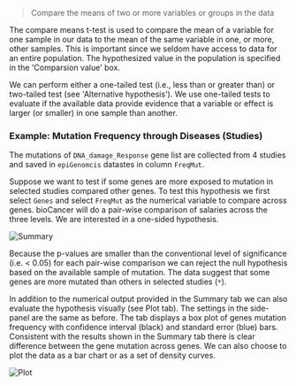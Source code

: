 > Compare the means of two or more variables or groups in the data

The compare means t-test is used to compare the mean of a variable for one sample in our data to the mean of the same variable in one, or more, other samples. This is important since we seldom have access to data for an entire population. The hypothesized value in the population is specified in the 'Comparsion value' box.

We can perform either a one-tailed test (i.e., less than or greater than) or two-tailed test (see 'Alternative hypothesis'). We use one-tailed tests to evaluate if the available data provide evidence that a variable or effect is larger (or smaller) in one sample than another.

### Example: Mutation Frequency through Diseases (Studies)

The mutations of `DNA_damage_Response` gene list are collected from 4 studies and saved in `epiGenomcis` datastes in column `FreqMut`.

Suppose we want to test if some genes are more exposed to mutation in selected studies compared other genes. To test this hypothesis we first select `Genes` and select `FreqMut` as the numerical variable to compare across genes. bioCancer will do a pair-wise comparison of salaries across the three levels. We are interested in a one-sided hypothesis.

![Summary](figures_quant/compare_means_summary.png)

Because the p-values are smaller than the conventional level of significance (i.e. < 0.05) for each pair-wise comparison we can reject the null hypothesis based on the available sample of mutation. The data suggest that some genes are more mutated than others in selected studies (`*`).

In addition to the numerical output provided in the Summary tab we can also evaluate the hypothesis visually (see Plot tab). The settings in the side-panel are the same as before. The tab displays a box plot of genes mutation frequency with confidence interval (black) and standard error (blue) bars. Consistent with the results shown in the Summary tab there is clear difference between the gene mutation across genes. We can also choose to plot the data as a bar chart or as a set of density curves.

![Plot](figures_quant/compare_means_plot.png)
